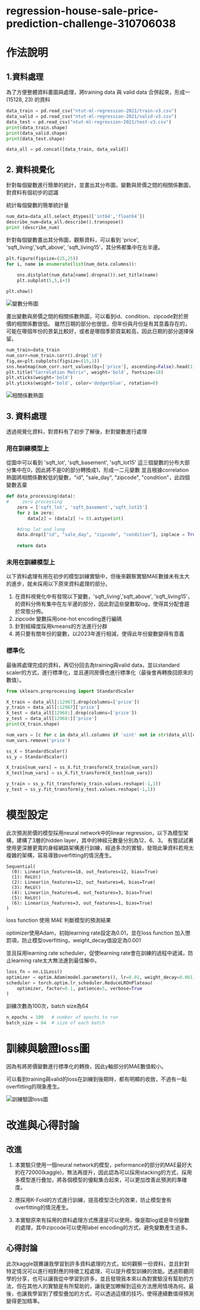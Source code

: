 # regression-house-sale-price-prediction-challenge-310706038

# 作法說明

## 1.資料處理
為了方便整體資料畫圖與處理，將training data 與 valid data 合併起來，形成一 (15128, 23) 的資料
```python
data_train = pd.read_csv("ntut-ml-regression-2021/train-v3.csv")
data_valid = pd.read_csv("ntut-ml-regression-2021/valid-v3.csv")
data_test = pd.read_csv("ntut-ml-regression-2021/test-v3.csv")
print(data_train.shape)
print(data_valid.shape)
print(data_test.shape)

data_all = pd.concat([data_train, data_valid])
```

## 2. 資料視覺化
針對每個變數進行簡單的統計，並畫出其分布圖，變數與房價之間的相關係數圖，對資料有個初步的認識

統計每個變數的簡單統計量
```python
num_data=data_all.select_dtypes(['int64','float64'])
describe_num=data_all.describe().transpose()
print (describe_num)
```

針對每個變數畫出其分佈圖，觀察資料，可以看到 'price', 'sqft_living','sqft_above', 'sqft_living15'，其分佈都集中在左半邊。
```python
plt.figure(figsize=(25,25))
for i, name in enumerate(list(num_data.columns)):
    
    sns.distplot(num_data[name].dropna()).set_title(name)
    plt.subplot(5,5,i+1)

plt.show()
```
![變數分佈圖](https://github.com/Machine-Learning-NYCU/regression-house-sale-price-prediction-challenge-310706038/blob/main/images/distribution_origin.png)

畫出變數與房價之間的相關係數熱圖，可以看到id、condition、zipcode對於房價的相關係數很低。
雖然日期的部分也很低，但年份與月份是有其意義存在的，可能在哪個年份的景氣比較好，或者是哪個季節買氣較高，因此日期的部分選擇保留。
```python
num_train=data_train
num_corr=num_train.corr().drop('id')    
fig,ax=plt.subplots(figsize=(15,1))
sns.heatmap(num_corr.sort_values(by=['price'], ascending=False).head(1), cmap='Reds')
plt.title("Correlation Matrix", weight='bold', fontsize=18)
plt.xticks(weight='bold')
plt.yticks(weight='bold', color='dodgerblue', rotation=0)
```
![相關係數熱圖](https://github.com/Machine-Learning-NYCU/regression-house-sale-price-prediction-challenge-310706038/blob/main/images/correlation.png)

## 3. 資料處理
透過視覺化資料，對資料有了初步了解後，針對變數進行處理

### 用在訓練模型上
從圖中可以看到 'sqft_lot', 'sqft_basement', 'sqft_lot15' 這三個變數的分布大部分集中在0，因此將不是0的部分轉換成1，形成一二元變數
並且根據correlation熱圖將相關係數較低的變數，"id", "sale_day", "zipcode", "condition"，此四個變數丟棄

```python
def data_processing(data):
#     zero processing
    zero = ['sqft_lot', 'sqft_basement','sqft_lot15']
    for z in zero: 
        data[z] = (data[z] != 0).astype(int)

    #drop lat and long
    data.drop(["id", "sale_day", "zipcode", "condition"], inplace = True, axis = 1)
    
    return data
```
### 未用在訓練模型上
以下資料處理有用在初步的模型訓練實驗中，但後來觀察實驗MAE數據未有太大的進步，就未採用以下原來資料處理的部分。

1. 在資料視覺化中有發現以下變數，'sqft_living','sqft_above', 'sqft_living15'，的資料分佈有集中在左半邊的部分，因此對這些變數取log，使得其分配會趨於常態分佈。
2. zipcode 變數採用one-hot encoding進行編碼
3. 針對經緯度採用kmeans的方法進行分群
4. 將只要有關年份的變數，以2023年進行相減，使得此年份變數變得有意義

### 標準化
最後將處理完成的資料，再切分回去為training與valid data，並以standard scaler的方式，進行標準化，並且連同房價也進行標準化（最後會再轉換回原來的數值）。

```python
from sklearn.preprocessing import StandardScaler

X_train = data_all[:12967].drop(columns=['price'])
y_train = data_all[:12967]['price']
X_test = data_all[12968:].drop(columns=['price'])
y_test = data_all[12968:]['price']
print(X_train.shape)

num_vars = [c for c in data_all.columns if 'uint' not in str(data_all[c].dtype)]
num_vars.remove('price')

ss_X = StandardScaler()
ss_y = StandardScaler()

X_train[num_vars] = ss_X.fit_transform(X_train[num_vars])
X_test[num_vars] = ss_X.fit_transform(X_test[num_vars])

y_train = ss_y.fit_transform(y_train.values.reshape(-1,1))
y_test = ss_y.fit_transform(y_test.values.reshape(-1,1))
```

# 模型設定
此次預測房價的模型採用neural network中的linear regression，以下為模型架構，建構了3層的hidden layer，其中的神經元數量分別為12、6、3。
有嘗試試著使用更深層更寬的身經網路架構進行訓練，經過多次的實驗，發現此筆資料若用太複雜的架構，容易導致overfitting的情況產生。
```
Sequential(
  (0): Linear(in_features=18, out_features=12, bias=True)
  (1): ReLU()
  (2): Linear(in_features=12, out_features=6, bias=True)
  (3): ReLU()
  (4): Linear(in_features=6, out_features=3, bias=True)
  (5): ReLU()
  (6): Linear(in_features=3, out_features=1, bias=True)
)
```

loss function 使用 MAE 判斷模型的預測結果

optimizer使用Adam，初始learning rate設定為0.01，並在loss function 加入懲罰項，防止模型overfitting，weight_decay值設定為0.001

並且採用learning rate scheduler，促使learning rate會在訓練的過程中遞減，防止learning rate太大無法進到最佳解中。

```python
loss_fn = nn.L1Loss()
optimizer = optim.Adam(model.parameters(), lr=0.01, weight_decay=0.001)
scheduler = torch.optim.lr_scheduler.ReduceLROnPlateau(
    optimizer, factor=0.1, patience=5, verbose=True
)
```

訓練次數為100次，batch size為64
```python
n_epochs = 100   # number of epochs to run
batch_size = 64  # size of each batch
```


# 訓練與驗證loss圖
因為有將房價變數進行標準化的轉換，因此y軸部分的MAE數值較小。

可以看到training與valid的loss在訓練到後期時，都有明顯的收斂，不過有一點overfitting的現象產生。

![訓練驗證loss圖](https://github.com/Machine-Learning-NYCU/regression-house-sale-price-prediction-challenge-310706038/blob/main/images/loss.png)


# 改進與心得討論
## 改進

1. 本實驗只使用一個neural network的模型，peformance的部分的MAE最好大約在72000(kaggle)，無法再提升，因此認為可以採用stacking的方式，採用多模型進行疊加，將各個模型的優點集合起來，可以更加改善此預測的準確度。

2. 應採用K-Fold的方式進行訓練，提高模型泛化的效果，防止模型會有overfitting的情況產生。

3. 本實驗原來有採用的資料處理方式應還是可以使用，像是取log或是年份變數的處理，其中zipcode可以使用label encoding的方式，避免變數產生過多。

## 心得討論
此次kaggle競賽讓我學習到許多資料處理的方式，如何觀察一份資料，並且針對特定情況可以進行相對應的特徵工程處理，可以提升模型訓練的效能。透過聆聽同學的分享，也可以讓我從中學習到許多，並且發現我本來以為對實驗沒有幫助的方法，但在其他人的實驗是有所幫助的，讓我更加瞭解到這些方法應用情境為何。最後，也讓我學習到了模型疊加的方式，可以透過這樣的技巧，使得連續數值得預測變得更加精準。
